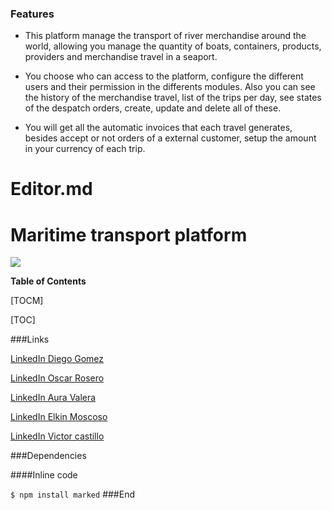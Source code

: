 ### Features

- This platform manage the transport of river merchandise around the world, allowing you manage the quantity of boats, containers, products, providers and merchandise travel in a seaport.

- You choose who can access to the platform, configure the different users and their permission in the differents modules. Also you can see the history of the merchandise travel, list of the trips per day, see states of the despatch orders, create, update and delete all of these.

- You will get all the automatic invoices that each travel generates,  besides accept or not orders of a external customer, setup the amount in your currency of each trip.
# Editor.md

# Maritime transport platform

![](https://previews.123rf.com/images/alexutemov/alexutemov1604/alexutemov160400820/54707175-plataformas-petrol%C3%ADferas-mar%C3%ADtimas-s%C3%ADmbolo-de-la-plataforma-de-perforaci%C3%B3n-de-petr%C3%B3leo-y-equipo-de-p.jpg)


**Table of Contents**

[TOCM]

[TOC]


###Links

[LinkedIn Diego Gomez](http://localhost/)

[LinkedIn Oscar Rosero](http://localhost/)

[LinkedIn Aura Valera](http://localhost/)

[LinkedIn Elkin Moscoso](http://localhost/)

[LinkedIn Victor castillo](http://localhost/)



###Dependencies

####Inline code

`$ npm install marked`
###End
